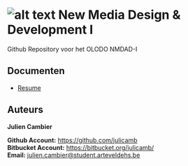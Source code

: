 ![alt text](http://i.imgur.com/ABYoY7n.png?2) New Media Design & Development I
=====================
Github Repository voor het OLODO NMDAD-I  

Documenten
--------------------
* [Resume](docs/resume.md)

Auteurs
--------------------

**Julien Cambier**

**Github Account:** https://github.com/julicamb  
**Bitbucket Account:** https://bitbucket.org/julicamb/  
**Email:** [julien.cambier@student.arteveldehs.be](mailto:julien.cambier@student.arteveldehs.be)